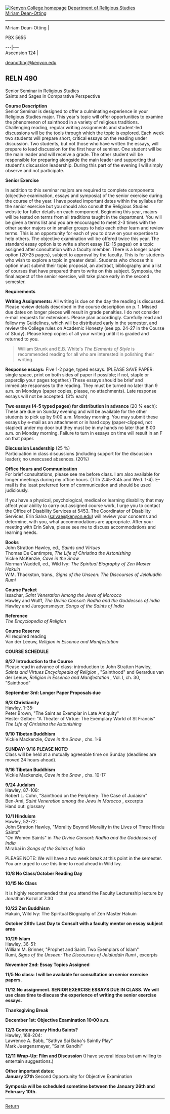 [ ![Kenyon College homepage](../../../KC1.gif)](http://www.kenyon.edu)
[Department of Religious Studies](../../../Welcome/index.html)  
[Miriam Dean-Otting](../deanotting.htm)  

* * *

Miriam Dean-Otting |

PBX 5655  
  
---|---  
Ascension 124 |

[deanotting@kenyon.edu](mailto:deanotting@kenyon.edu)  
  
## RELN 490  
Senior Seminar in Religious Studies  
Saints and Sages in Comparative Perspective

**Course Description**  
Senior Seminar is designed to offer a culminating experience in your Religious
Studies major. This year's topic will offer opportunities to examine the
phenomenon of sainthood in a variety of religious traditions. Challenging
reading, regular writing assignments and student-led discussions will be the
tools through which the topic is explored. Each week two students will prepare
short, critical essays on the reading under discussion. Two students, but not
those who have written the essays, will prepare to lead discussion for the
first hour of seminar. One student will be the main leader and will receive a
grade. The other student will be responsible for preparing alongside the main
leader and supporting that student's discussion leadership. During this part
of the evening I will simply observe and not participate.

**Senior Exercise**

In addition to this seminar majors are required to complete components
(objective examination, essays and symposia) of the senior exercise during the
course of the year. I have posted important dates within the syllabus for the
senior exercise but you should also consult the Religious Studies website for
fuller details on each component. Beginning this year, majors will be tested
on terms from all traditions taught in the department. You will be given a
terms list and you are encouraged to meet 2-3 times with the other senior
majors or in smaller groups to help each other learn and review terms. This is
an opportunity for each of you to draw on your expertise to help others. The
objective examination will be offered twice this year. The standard essay
option is to write a short essay (12-15 pages) on a topic assigned after
consultation with a faculty member. There is a longer paper option (20-25
pages), subject to approval by the faculty. This is for students who wish to
explore a topic in greater detail. Students who choose this option must submit
their topic proposal, an abstract, bibliography and a list of courses that
have prepared them to write on this subject. Symposia, the final aspect of the
senior exercise, will take place early in the second semester.

**Requirements**

**Writing Assignments:** All writing is due on the day the reading is
discussed. Please review details described in the course description on p. 1.
Missed due dates on longer pieces will result in grade penalties. I do not
consider e-mail requests for extensions. Please plan accordingly. Carefully
read and follow my Guidelines, which will be distributed early in the
semester, and review the College rules on Academic Honesty (see pp. 24-27 in
the Course of Study). Please keep copies of all your writing until it is
graded and returned to you.

> William Strunk and E.B. White's _The Elements of Style_ is recommended
reading for all who are interested in polishing their writing.

**Response essays:** Five 1-2 page, typed essays. (PLEASE SAVE PAPER: single
space, print on both sides of paper if possible; if not, staple or paperclip
your pages together.) These essays should be brief and immediate responses to
the reading. They must be turned no later than 9 a.m. on Mondays (paper
copies, please, no attachments). Late response essays will not be accepted.
(3% each)

**Two essays (4-5 typed pages) for distribution in advance** (20 % each):  
These are due on Sunday evening and will be available for the other students
to pick up by 9:00 a.m. Monday morning. You may submit these essays by e-mail
as an attachment or in hard copy (paper-clipped, not stapled) under my door
but they must be in my hands no later than 8:00 a.m. on Monday morning.
Failure to turn in essays on time will result in an F on that paper.

**Discussion Leadership** (25 %)  
Participation in class discussions (including support for the discussion
leader); no unexcused absences. (20%)

**Office Hours and Communication**  
For brief consultations, please see me before class. I am also available for
longer meetings during my office hours. (TTh 2:45-3:45 and Wed. 1-4). E-mail
is the least preferred form of communication and should be used judiciously.

If you have a physical, psychological, medical or learning disability that may
affect your ability to carry out assigned course work, I urge you to contact
the Office of Disability Services at 5453. The Coordinator of Disability
Services, Erin Salva ([salvae@kenyon.edu](mailto:Salvae@kenyon.edu)) will
review your concerns and determine, with you, what accommodations are
appropriate. After your meeting with Erin Salva, please see me to discuss
accommodations and learning needs.

**Books**  
John Stratton Hawley, ed., _Saints and Virtues_  
Thomas De Cantimpre, _The Life of Christina the Astonishing_  
Vickie McKenzie, _Cave in the Snow_  
Norman Waddell, ed., Wild Ivy: _The Spiritual Biography of Zen Master Hakuin_  
W.M. Thackston, trans., _Signs of the Unseen: The Discourses of Jelaluddin
Rumi_

**Course Packet**  
Issachar, _Saint Veneration Among the Jews of Morocco_  
Hawley and Wulff, _The Divine Consort: Radha and the Goddesses of India_  
Hawley and Juregensmeyer, _Songs of the Saints of India_

**Reference**  
_The Encyclopedia of Religion_

**Course Reserve**  
All required reading  
Van der Leeuw, _Religion in Essence and Manifestation_

**COURSE SCHEDULE**

**8/27 Introduction to the Course**  
Please read in advance of class: introduction to John Stratton Hawley, _Saints
and Virtues Encyclopedia of Religion_ , "Sainthood" and Gerardus van der
Leeuw, _Religion in Essence and Manifestation_ , Vol. I, ch. 30, "Sainthood"

**September 3rd: Longer Paper Proposals due**

**9/3 Christianity**  
Hawley, 1-35:  
Peter Brown,  "The Saint as Exemplar in Late Antiquity"  
Hester Gelber: "A Theater of Virtue: The Exemplary World of St Francis"  
_The Life of Christina the Astonishing_

**9/10 Tibetan Buddhism**  
Vickie Mackenzie, _Cave in the Snow_ , chs. 1-9

**SUNDAY: 9/16 PLEASE NOTE:**  
Class will be held at a mutually agreeable time on Sunday (deadlines are moved
24 hours ahead).

**9/16 Tibetan Buddhism**  
Vickie Mackenzie, _Cave in the Snow_ , chs. 10-17

**9/24 Judaism**  
Hawley, 87-108:  
Robert L. Cohn,  "Sainthood on the Periphery: The Case of Judaism"  
Ben-Ami, _Saint Veneration among the Jews in Morocco_ , excerpts  
Hand out: glossary

**10/1 Hinduism**  
Hawley, 52-72:  
John Stratton Hawley,  "Morality Beyond Morality in the Lives of Three Hindu
Saints"  
"On Women Saints" in _The Divine Consort: Radha and the Goddesses of India_  
Mirabai in _Songs of the Saints of India_

PLEASE NOTE: We will have a two week break at this point in the semester. You
are urged to use this time to read ahead in Wild Ivy.

**10/8 No Class/October Reading Day**

**10/15 No Class**

It is highly recommended that you attend the Faculty Lectureship lecture by
Jonathan Kozol at 7:30

**10/22 Zen Buddhism**  
Hakuin, Wild Ivy: The Spiritual Biography of Zen Master Hakuin

**October 26th: Last Day to Consult with a faculty mentor on essay subject
area**

**10/29 Islam**  
Hawley, 36-51:  
William M. Brinner,  "Prophet and Saint: Two Exemplars of Islam"  
Rumi, _Signs of the Unseen: The Discourses of Jelaluddin Rumi_ , excerpts

**November 2nd: Essay Topics Assigned**  
  
**11/5 No class: I will be available for consultation on senior exercise
papers.**  
  
**11/12 No assignment. SENIOR EXERCISE ESSAYS DUE IN CLASS. We will use class
time to discuss the experience of writing the senior exercise essays.**  
  
**Thanksgiving Break**  
  
**December 1st: Objective Examination 10:00 a.m.**

**12/3 Contemporary Hindu Saints?**  
Hawley, 168-204:  
Lawrence A. Babb,  "Sathya Sai Baba's Saintly Play"  
Mark Juergensmeyer, "Saint Gandhi"  
  
**12/11 Wrap-Up: Film and Discussion** (I have several ideas but am willing to
entertain suggestions.)

**Other important dates:**  
**January 27th** Second Opportunity for Objective Examination

**Symposia will be scheduled sometime between the January 26th and February
10th.**

* * *

 [Return](../deanotting.htm)


